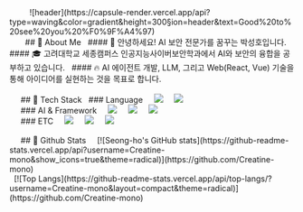 <div>
  
      ![header](https://capsule-render.vercel.app/api?type=waving&color=gradient&height=300&section=header&text=Good%20to%20see%20you%20%F0%9F%A4%97)
  
</div>

<div>
    
  ## 👀 About Me
  #### 👋 안녕하세요! AI 보안 전문가를 꿈꾸는 박성호입니다.
  #### 🎓 고려대학교 세종캠퍼스 인공지능사이버보안학과에서 AI와 보안의 융합을 공부하고 있습니다.
  #### 🔥 AI 에이전트 개발, LLM, 그리고 Web(React, Vue) 기술을 통해 아이디어를 실현하는 것을 목표로 합니다.
  <br/>
  <br/>
  
  ## 🧱 Tech Stack
  ### Language
    <img src="https://img.shields.io/badge/Python-3776AB?style=flat-square&logo=Python&logoColor=white"/>
    <img src="https://img.shields.io/badge/JavaScript-F7DF1E?style=flat-square&logo=JavaScript&logoColor=white"/>
  <br/>
  
  ### AI & Framework
    <img src="https://img.shields.io/badge/PyTorch-EE4C2C?style=flat-square&logo=PyTorch&logoColor=white"/>
    <img src="https://img.shields.io/badge/React-61DAFB?style=flat-square&logo=React&logoColor=white"/>
    <img src="https://img.shields.io/badge/Vue.js-4FC08D?style=flat-square&logo=Vue.js&logoColor=white"/>
  <br/>
  
  ### ETC
    <img src="https://img.shields.io/badge/Amazon AWS-232F3E?style=flat-square&logo=Amazon AWS&logoColor=white"/>
    <img src="https://img.shields.io/badge/pnpm-F69220?style=flat-square&logo=pnpm&logoColor=white"/>
    <img src="https://img.shields.io/badge/Google%20Colab-F9AB00?style=flat-square&logo=Google%20Colab&logoColor=white"/>
  <br/>
  <br/>
  
  ## 🤔 Github Stats
    [![Seong-ho's GitHub stats](https://github-readme-stats.vercel.app/api?username=Creatine-mono&show_icons=true&theme=radical)](https://github.com/Creatine-mono)
  <br/>
  [![Top Langs](https://github-readme-stats.vercel.app/api/top-langs/?username=Creatine-mono&layout=compact&theme=radical)](https://github.com/Creatine-mono)
  
</div>
